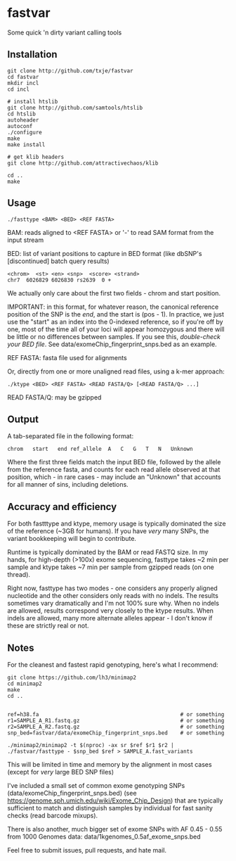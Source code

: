 fastvar
=======

Some quick 'n dirty variant calling tools

Installation
------------

    git clone http://github.com/txje/fastvar
    cd fastvar
    mkdir incl
    cd incl
    
    # install htslib
    git clone http://github.com/samtools/htslib
    cd htslib
    autoheader
    autoconf
    ./configure
    make
    make install
    
    # get klib headers
    git clone http://github.com/attractivechaos/klib
    
    cd ..
    make

Usage
-----

    ./fasttype <BAM> <BED> <REF FASTA>

BAM: reads aligned to &lt;REF FASTA&gt; or '-' to read SAM format from the input stream

BED: list of variant positions to capture in BED format (like dbSNP's [discontinued] batch query results)

    <chrom>  <st> <en> <snp>  <score> <strand>
    chr7  6026829 6026830 rs2639  0 +

We actually only care about the first two fields - chrom and start position.

IMPORTANT: in this format, for whatever reason, the canonical reference position of the SNP is the *end*, and the start is (pos - 1). In practice, we just use the "start" as an index into the 0-indexed reference, so if you're off by one, most of the time all of your loci will appear homozygous and there will be little or no differences between samples. If you see this, *double-check your BED file*. See data/exomeChip\_fingerprint\_snps.bed as an example.

REF FASTA: fasta file used for alignments


Or, directly from one or more unaligned read files, using a k-mer approach:

    ./ktype <BED> <REF FASTA> <READ FASTA/Q> [<READ FASTA/Q> ...]

READ FASTA/Q: may be gzipped


Output
------

A tab-separated file in the following format:

    chrom	start	end	ref_allele	A	C	G	T	N	Unknown

Where the first three fields match the input BED file, followed by the allele from the reference fasta, and counts for each read allele observed at that position, which - in rare cases - may include an "Unknown" that accounts for all manner of sins, including deletions.


Accuracy and efficiency
-----------------------

For both fastttype and ktype, memory usage is typically dominated the size of the reference (~3GB for humans).
If you have *very* many SNPs, the variant bookkeeping will begin to contribute.

Runtime is typically dominated by the BAM or read FASTQ size. In my hands, for high-depth (>100x) exome sequencing, fasttype takes ~2 min per sample and ktype takes ~7 min per sample from gzipped reads (on one thread).

Right now, fasttype has two modes - one considers any properly aligned nucleotide and the other considers only reads with no indels. The results sometimes vary dramatically and I'm not 100% sure why.
When no indels are allowed, results correspond very closely to the ktype results. When indels are allowed, many more alternate alleles appear - I don't know if these are strictly real or not.


Notes
-----

For the cleanest and fastest rapid genotyping, here's what I recommend:

    git clone https://github.com/lh3/minimap2
    cd minimap2
    make
    cd ..

    
    ref=h38.fa                                             # or something
    r1=SAMPLE_A_R1.fastq.gz                                # or something
    r2=SAMPLE_A_R2.fastq.gz                                # or something
    snp_bed=fastvar/data/exomeChip_fingerprint_snps.bed    # or something
    
    ./minimap2/minimap2 -t $(nproc) -ax sr $ref $r1 $r2 | ./fastvar/fasttype - $snp_bed $ref > SAMPLE_A.fast_variants

This will be limited in time and memory by the alignment in most cases (except for *very* large BED SNP files)

I've included a small set of common exome genotyping SNPs (data/exomeChip\_fingerprint\_snps.bed) (see https://genome.sph.umich.edu/wiki/Exome_Chip_Design) that are typically sufficient to match and distinguish samples by individual for fast sanity checks (read barcode mixups).

There is also another, much bigger set of exome SNPs with AF 0.45 - 0.55 from 1000 Genomes data: data/1kgenomes\_0.5af\_exome\_snps.bed

Feel free to submit issues, pull requests, and hate mail.



